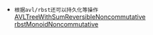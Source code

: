 - `根据avl/rbst还可以持久化等操作`
  [AVLTreeWithSumReversibleNoncommutative](../../../24_%E9%AB%98%E7%BA%A7%E6%95%B0%E6%8D%AE%E7%BB%93%E6%9E%84/avl/AVLTreeWithSumReversibleNoncommutative.go)
  [rbstMonoidNoncommutative](../../../24_%E9%AB%98%E7%BA%A7%E6%95%B0%E6%8D%AE%E7%BB%93%E6%9E%84/RBST/template/rbstMonoidNoncommutative.go)
